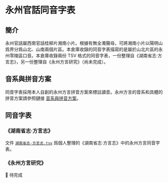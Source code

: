 # 永州官話同音字表

## 簡介

永州官話屬西南官話桂柳片湘南小片。根據有無全濁聲母，可將湘南小片以陽明山爲界分爲山北、山南兩個片區。本倉庫收錄的同音字表描寫的是屬於山北片區的永州零陵區口音。本倉庫收錄兩份 TSV 格式的同音字表，一份整理自《湖南省志·方言志》，另一份整理自《永州方言研究》（尚未完成）。

## 音系與拼音方案

同音字表採用本人自創的永州方言拼音方案來標註讀音。永州方言的音系和具體的拼音方案請參照鏈接 [音系與拼音方案](音系與拼音方案.md)。

## 同音字表

### 《湖南省志·方言志》

文件 [`湖南省志·方言志.tsv`](湖南省志·方言志.tsv) 爲個人整理的《湖南省志·方言志》中的永州方言同音字表。

### 《永州方言研究》

🚧️ 待完成

